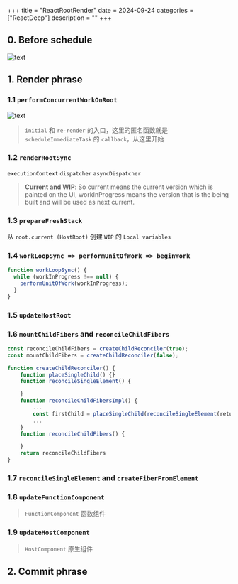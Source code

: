 +++
title = "ReactRootRender"
date = 2024-09-24
categories = ["ReactDeep"]
description = ""
+++

## 0. Before schedule

![text](/react-before-schedule.png) 

## 1. Render phrase

### 1.1 `performConcurrentWorkOnRoot`

![text](/react-before-performconcurrentworkonroot.png) 

> `initial` 和 `re-render` 的入口，这里的匿名函数就是 `scheduleImmediateTask` 的 `callback`，从这里开始

### 1.2 `renderRootSync`

`executionContext` `dispatcher` `asyncDispatcher`

> **Current and WIP**: So current means the current version which is painted on the UI, workInProgress means the version that is the being built and will be used as next current.

### 1.3 `prepareFreshStack`

从 `root.current (HostRoot)` 创建 `WIP` 的 `Local variables`

### 1.4 `workLoopSync => performUnitOfWork => beginWork`


```javascript
function workLoopSync() {
  while (workInProgress !== null) {
    performUnitOfWork(workInProgress);
  }
}
```

### 1.5 `updateHostRoot`

### 1.6 `mountChildFibers` and `reconcileChildFibers`

```javascript
const reconcileChildFibers = createChildReconciler(true);
const mountChildFibers = createChildReconciler(false);

function createChildReconciler() {
    function placeSingleChild() {}
    function reconcileSingleElement() {

    }
    function reconcileChildFibersImpl() {
        ...
        const firstChild = placeSingleChild(reconcileSingleElement(returnFiber, currentFirstChild, newChild, lanes));
        ...
    }
    function reconcileChildFibers() {

    }
    return reconcileChildFibers
}
```

### 1.7 `reconcileSingleElement` and `createFiberFromElement`

### 1.8 `updateFunctionComponent`

> `FunctionComponent` 函数组件

### 1.9 `updateHostComponent`

> `HostComponent` 原生组件


## 2. Commit phrase
